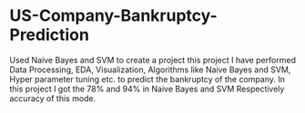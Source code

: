 # US-Company-Bankruptcy-Prediction
Used Naive Bayes and SVM to create a project this project I have performed Data Processing, EDA, Visualization, Algorithms like Naive Bayes and SVM, Hyper parameter tuning etc. to predict the bankruptcy of the company. In this project I got the 78% and 94% in Naive Bayes and SVM Respectively accuracy of this mode.
